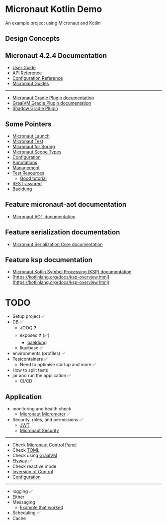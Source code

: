 # Micronaut Kotlin Demo

An example project using Micronaut and Kotlin

## Design Concepts

## Micronaut 4.2.4 Documentation

- [User Guide](https://docs.micronaut.io/4.2.4/guide/index.html)
- [API Reference](https://docs.micronaut.io/4.2.4/api/index.html)
- [Configuration Reference](https://docs.micronaut.io/4.2.4/guide/configurationreference.html)
- [Micronaut Guides](https://guides.micronaut.io/index.html)

---

- [Micronaut Gradle Plugin documentation](https://micronaut-projects.github.io/micronaut-gradle-plugin/latest/)
- [GraalVM Gradle Plugin documentation](https://graalvm.github.io/native-build-tools/latest/gradle-plugin.html)
- [Shadow Gradle Plugin](https://plugins.gradle.org/plugin/com.github.johnrengelman.shadow)

## Some Pointers 

- [Micronaut Launch](https://micronaut.io/launch)
- [Micronaut Test](https://micronaut-projects.github.io/micronaut-test/latest/guide/)
- [Micronaut for Spring](https://micronaut-projects.github.io/micronaut-spring/latest/guide/)
- [Micronaut Scope Types](https://guides.micronaut.io/latest/micronaut-scope-types-gradle-java.html)
- [Configuration](https://guides.micronaut.io/latest/micronaut-configuration-gradle-kotlin.html)
- [Annotations](https://www.baeldung.com/kotlin/annotations)
- [Management](https://docs.micronaut.io/latest/guide/#management)
- [Test Resources](https://micronaut-projects.github.io/micronaut-test-resources/latest/guide/#modules-testcontainers)
  - [Good tutorial](https://guides.micronaut.io/latest/replace-h2-with-real-database-for-testing.html)
- [REST-assured](https://github.com/rest-assured/rest-assured/wiki/)
- [Baeldung](https://www.baeldung.com/micronaut)

## Feature micronaut-aot documentation

- [Micronaut AOT documentation](https://micronaut-projects.github.io/micronaut-aot/latest/guide/)

## Feature serialization documentation

- [Micronaut Serialization Core documentation](https://micronaut-projects.github.io/micronaut-serialization/latest/guide/)

## Feature ksp documentation

- [Micronaut Kotlin Symbol Processing (KSP) documentation](https://docs.micronaut.io/latest/guide/#kotlin)
- [https://kotlinlang.org/docs/ksp-overview.html](https://kotlinlang.org/docs/ksp-overview.html)

# TODO

- Setup project ✅
- DB ✅
  - JOOQ ❓
  - exposed ❓ (✅)
    - [baeldung](https://www.baeldung.com/kotlin/exposed-persistence)
  - liquibase ✅
- environments (profiles) ✅
- Testcontainers ✅
  - Need to optimise startup and more ✅
- How to split tests
- jar and run the application ✅
  - CI/CD

## Application

- monitoring and health check
  - [Micronaut Micrometer](https://micronaut-projects.github.io/micronaut-micrometer/latest/guide/) ✅
- Security, roles, and permissions ✅
  - [JWT](https://guides.micronaut.io/latest/micronaut-security-jwt-gradle-kotlin.html)
  - [Micronaut Security](https://micronaut-projects.github.io/micronaut-security/latest/guide/index.html#custom)

---

- Check [Micronaut Control Panel](https://micronaut-projects.github.io/micronaut-control-panel/latest/guide/)
- Check [TOML](https://toml.io/en/)
- Check using [GraalVM](https://guides.micronaut.io/latest/creating-your-first-micronaut-app-maven-kotlin.html)
- [Flyway](https://micronaut-projects.github.io/micronaut-flyway/latest/guide/) ✅
- Check reactive mode
- [Inversion of Control](https://docs.micronaut.io/latest/guide/#beans)
- [Configuration](https://docs.micronaut.io/latest/guide/#configuration)

---

- logging ✅
- Either
- Messaging
  - [Example that worked](https://github.com/ricall/micronaut-jms-application/)
- Scheduling ✅
- Cache
